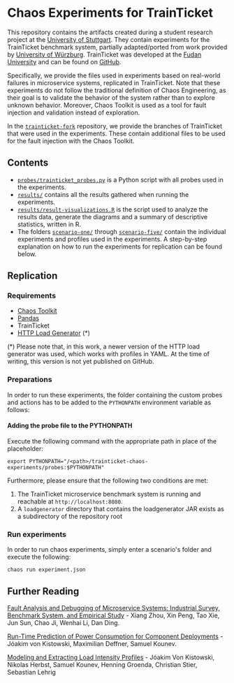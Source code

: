 # Chaos Experiments for TrainTicket
This repository contains the artifacts created during a student research project at the [University of Stuttgart]().
They contain experiments for the TrainTicket benchmark system, partially adapted/ported from work provided by [University of Würzburg](https://www.uni-wuerzburg.de/en/home/).
TrainTicket was developed at the [Fudan University](https://www.fudan.edu.cn/en/) and can be found on [GitHub](https://github.com/FudanSELab/train-ticket).

Specifically, we provide the files used in experiments based on real-world failures in microservice systems, replicated in TrainTicket.
Note that these experiments do not follow the traditional definition of Chaos Engineering, as their goal is to validate the behavior of the system rather than to explore unknown behavior.
Moreover, Chaos Toolkit is used as a tool for fault injection and validation instead of exploration.

In the [`trainticket-fork`](https://github.com/Cambio-Project/trainticket-fork) repository, we provide the branches of TrainTicket that were used in the experiments.
These contain additional files to be used for the fault injection with the Chaos Toolkit.

## Contents

- [`probes/trainticket_probes.py`](probes/trainticket_probes.py) is a Python script with all probes used in the experiments.
- [`results/`](results/) contains all the results gathered when running the experiments.
- [`results/result-visualizations.R`](results/result-visualizations.R) is the script used to analyze the results data, generate the diagrams and a summary of descriptive statistics, written in R.
- The folders [`scenario-one/`](scenario-one/) through [`scenario-five/`](scenario-five/) contain the individual experiments and profiles used in the experiments. A step-by-step explanation on how to run the experiments for replication can be found below.

## Replication
### Requirements
- [Chaos Toolkit](https://chaostoolkit.org/)
- [Pandas](https://pandas.pydata.org/)
- TrainTicket
- [HTTP Load Generator](https://github.com/joakimkistowski/HTTP-Load-Generator) (*)

(*) Please note that, in this work, a newer version of the HTTP load generator was used, which works with profiles in YAML. At the time of writing, this version is not yet published on GitHub.

### Preparations
In order to run these experiments, the folder containing the custom probes and actions has to be added to the `PYTHONPATH` environment variable as follows:
#### Adding the probe file to the PYTHONPATH
Execute the following command with the appropriate path in place of the placeholder:
```shell
export PYTHONPATH="/<path>/trainticket-chaos-experiments/probes:$PYTHONPATH"
```
Furthermore, please ensure that the following two conditions are met:
1. The TrainTicket microservice benchmark system is running and reachable at `http://localhost:8080`.
2. A `loadgenerator` directory that contains the loadgenerator JAR exists as a subdirectory of the repository root

### Run experiments
In order to run chaos experiments, simply enter a scenario's folder and execute the following:
```shell
chaos run experiment.json
```


## Further Reading
[Fault Analysis and Debugging of Microservice Systems: Industrial Survey, Benchmark System, and Empirical Study](https://ieeexplore.ieee.org/abstract/document/8580420) - Xiang Zhou, Xin Peng, Tao Xie, Jun Sun, Chao Ji, Wenhai Li, Dan Ding.

[Run-Time Prediction of Power Consumption for Component Deployments](https://ieeexplore.ieee.org/document/8498136) - Jóakim von Kistowski, Maximilian Deffner, Samuel Kounev.

[Modeling and Extracting Load Intensity Profiles](https://dl.acm.org/doi/10.1145/3019596) - Jóakim Von Kistowski, Nikolas Herbst, Samuel Kounev, Henning Groenda, Christian Stier, Sebastian Lehrig
